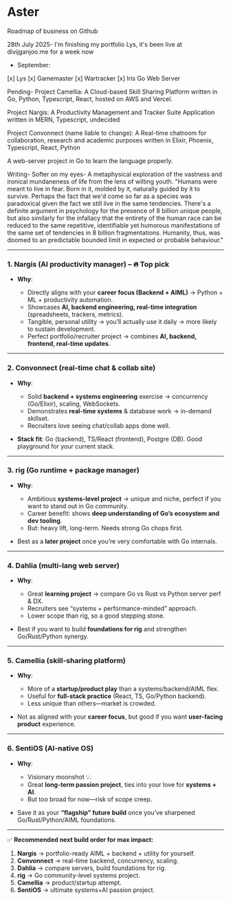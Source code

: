 # Aster
Roadmap of business on Github

28th July 2025-
I'm finishing my portfolio Lys, it's been live at divijganjoo.me for a week now
- September:

[x] Lys
[x] Gamemaster
[x] Wartracker
[x] Iris Go Web Server


Pending-
Project Camellia: A Cloud-based Skill Sharing Platform written in Go, Python, Typescript, React, hosted on AWS and Vercel.

Project Nargis: A Productivity Management and Tracker Suite Application written in MERN, Typescript, undecided

Project Convonnect (name liable to change): A Real-time chatroom for collaboration, research and academic purposes written in Elixir, Phoenix, Typescript, React, Python

A web-server project in Go to learn the language properly.

Writing-
Softer on my eyes- A metaphysical exploration of the vastness and ironical mundaneness of life from the lens of wilting youth.
"Humans were meant to live in fear. Born in it, molded by it, naturally guided by it to survive. Perhaps the fact that we'd come so far as a species was paradoxical given the fact we still live in the same tendencies. There's a definite argument in psychology for the presence of 8 billion unique people, but also similarly for the infallacy that the entirety of the human race can be reduced to the same repetitive, identifiable yet humorous manifestations of the same set of tendencies in 8 billion fragmentations. Humanity, thus, was doomed to an predictable bounded limit in expected or probable behaviour."  


---

### **1. Nargis (AI productivity manager) – 🔥 Top pick**

* **Why**:

  * Directly aligns with your **career focus (Backend + AIML)** → Python + ML + productivity automation.
  * Showcases **AI, backend engineering, real-time integration** (spreadsheets, trackers, metrics).
  * Tangible, personal utility → you’ll actually use it daily → more likely to sustain development.
  * Perfect portfolio/recruiter project → combines **AI, backend, frontend, real-time updates**.

---

### **2. Convonnect (real-time chat & collab site)**

* **Why**:

  * Solid **backend + systems engineering** exercise → concurrency (Go/Elixir), scaling, WebSockets.
  * Demonstrates **real-time systems** & database work → in-demand skillset.
  * Recruiters love seeing chat/collab apps done well.

* **Stack fit**: Go (backend), TS/React (frontend), Postgre (DB). Good playground for your current stack.

---

### **3. rig (Go runtime + package manager)**

* **Why**:

  * Ambitious **systems-level project** → unique and niche, perfect if you want to stand out in Go community.
  * Career benefit: shows **deep understanding of Go’s ecosystem and dev tooling**.
  * But: heavy lift, long-term. Needs strong Go chops first.

* Best as a **later project** once you’re very comfortable with Go internals.

---

### **4. Dahlia (multi-lang web server)**

* **Why**:

  * Great **learning project** → compare Go vs Rust vs Python server perf & DX.
  * Recruiters see “systems + performance-minded” approach.
  * Lower scope than rig, so a good stepping stone.

* Best if you want to build **foundations for rig** and strengthen Go/Rust/Python synergy.

---

### **5. Camellia (skill-sharing platform)**

* **Why**:

  * More of a **startup/product play** than a systems/backend/AIML flex.
  * Useful for **full-stack practice** (React, TS, Go/Python backend).
  * Less unique than others—market is crowded.

* Not as aligned with your **career focus**, but good if you want **user-facing product** experience.

---

### **6. SentiOS (AI-native OS)**

* **Why**:

  * Visionary moonshot 💡.
  * Great **long-term passion project**, ties into your love for **systems + AI**.
  * But too broad for now—risk of scope creep.

* Save it as your **“flagship” future build** once you’ve sharpened Go/Rust/Python/AIML foundations.

---

✅ **Recommended next build order for max impact:**

1. **Nargis** → portfolio-ready AIML + backend + utility for yourself.
2. **Convonnect** → real-time backend, concurrency, scaling.
3. **Dahlia** → compare servers, build foundations for rig.
4. **rig** → Go community-level systems project.
5. **Camellia** → product/startup attempt.
6. **SentiOS** → ultimate systems+AI passion project.

